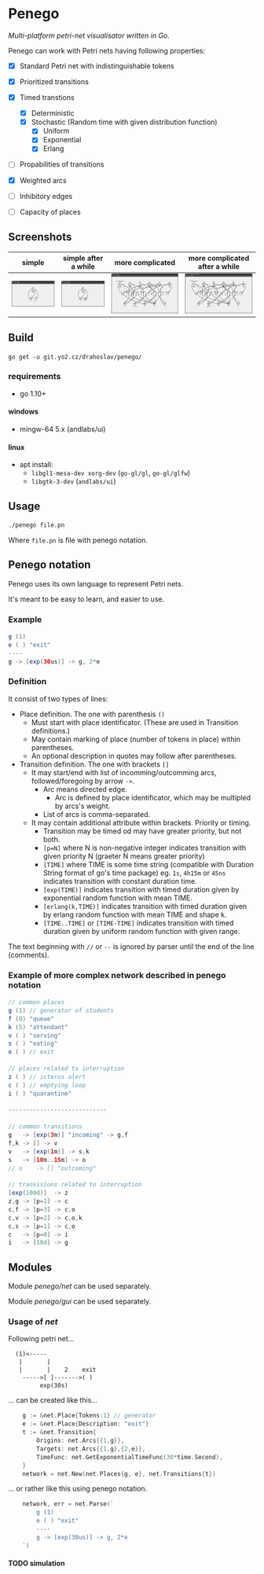 # Penego
*Multi-platform petri-net visualisator written in Go.*


Penego can work with Petri nets having following properties:
- [x] Standard Petri net with indistinguishable tokens
- [x] Prioritized transitions
- [x] Timed transtions
    - [x] Deterministic
    - [x] Stochastic (Random time with given distribution function)
      - [x] Uniform
      - [x] Exponential
      - [x] Erlang
- [ ] Propabilities of transitions
- [x] Weighted arcs
- [ ] Inhibitory edges
- [ ] Capacity of places


## Screenshots

| simple                      | simple after a while         | more complicated           | more complicated after a while |
|-----------------------------|------------------------------|----------------------------|--------------------------------|
| ![gui](examples/simple.png) | ![gui](examples/simple2.png) | ![gui](examples/mensa.png) | ![gui](examples/mensa2.png)    |


## Build
```
go get -u git.yo2.cz/drahoslav/penego/
```

### requirements
  - go 1.10+

#### windows
  - mingw-64 5.x (andlabs/ui)

#### linux
  - apt install:
    - `libgl1-mesa-dev xorg-dev`  (`go-gl/gl`, `go-gl/glfw`)
    - `libgtk-3-dev` (`andlabs/ui`)

## Usage
```bash
./penego file.pn
```
Where `file.pn` is file with penego notation.


## Penego notation
Penego uses its own language to represent Petri nets.

It's meant to be easy to learn, and easier to use.
### Example

```java
g (1)
e ( ) "exit"
----
g -> [exp(30us)] -> g, 2*e
```
### Definition
It consist of two types of lines:
- Place definition. The one with parenthesis `()`
    - Must start with place identificator. (These are used in Transition definitions.)
    - May contain marking of place (number of tokens in place) within parentheses.
    - An optional description in quotes may follow after parentheses.
- Transition definition. The one with brackets `[]`
    - It may start/end with list of incomming/outcomming arcs, followed/foregoing by arrow `->`.
        - Arc means directed edge.
            - Arc is defined by place identificator, which may be multipled by arcs's weight.
        - List of arcs is comma-separated.
    - It may contain additional attribute within brackets. Priority or timing.
        - Transition may be timed od may have greater priority, but not both.
        - `[p=N]` where N is non-negative integer indicates transition with given priority N (graeter N means greater priority)
        - `[TIME]` where TIME is some time string (compatible with Duration String format of go's time package) eg. `1s`, `4h15m` or `45ns` indicates transition with constant duration time.
        - `[exp(TIME)]` indicates transition with timed duration given by exponential random function with mean TIME.
         - `[erlang(k,TIME)]` indicates transition with timed duration given by erlang random function with mean TIME and shape k.
        - `[TIME..TIME]` or `[TIME-TIME]` indicates transition with timed duration given by uniform random function with given range.


The text beginning with `//` or `--` is ignored by parser until the end of the line (comments).


### Example of more complex network described in penego notation

```java
// common places
g (1) // generator of students
f (0) "queue"
k (5) "attendant"
v ( ) "serving"
s ( ) "eating"
o ( ) // exit

// places related to interruption
z ( ) // icterus alert
c ( ) // emptying loop
i ( ) "quarantine"

----------------------------

// common transitions
g	-> [exp(3m)] "incoming" -> g,f
f,k	-> [] -> v
v	-> [exp(1m)] -> s,k
s 	-> [10m..15m] -> o
// o	-> [] "outcoming"

// transisions related to interruption
[exp(100d)]  -> z
z,g	-> [p=1] -> c
c,f	-> [p=3] -> c,o
c,v	-> [p=2] -> c,o,k
c,s	-> [p=1] -> c,o
c	-> [p=0] -> i
i	-> [10d] -> g
```

## Modules
Module *penego/net* can be used separately.

Module *penego/gui* can be used separately.

### Usage of *net*
Following petri net…

```
  (1)<-----
   |       |
   |       |    2    exit
    ----->[ ]------->( )
         exp(30s)
```

… can be created like this…

```go
	g := &net.Place{Tokens:1} // generator
	e := &net.Place{Description: "exit"}
	t := &net.Transition{
		Origins: net.Arcs{{1,g}},
		Targets: net.Arcs{{1,g},{2,e}},
		TimeFunc: net.GetExponentialTimeFunc(30*time.Second),
	}
	network = net.New(net.Places{g, e}, net.Transitions{t})
```

… or rather like this using penego notation.

```go
	network, err = net.Parse(`
		g (1)
		e ( ) "exit"
		----
		g -> [exp(30us)] -> g, 2*e
	`)
```

#### TODO simulation
